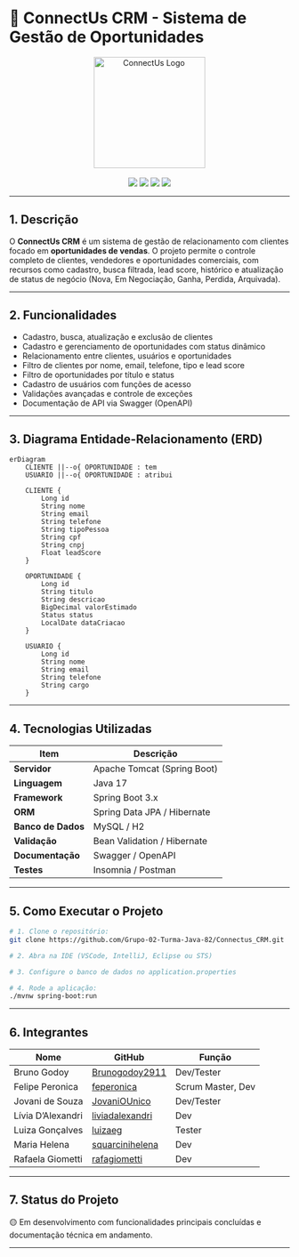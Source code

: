 
# 🤝 ConnectUs CRM - Sistema de Gestão de Oportunidades

<div align="center">
    <img src="https://imgur.com/a/LLZczuE" title="ConnectUs Logo" width="200" />
</div>

<br />

<div align="center">
  <img src="https://img.shields.io/badge/java-17-red?style=flat-square" />
  <img src="https://img.shields.io/badge/springboot-3.x-green?style=flat-square" />
  <img src="https://img.shields.io/badge/jpa-hibernate-blue?style=flat-square" />
  <img src="https://img.shields.io/badge/status-em%20desenvolvimento-yellow" />
</div>

---

## 1. Descrição

O **ConnectUs CRM** é um sistema de gestão de relacionamento com clientes focado em **oportunidades de vendas**. O projeto permite o controle completo de clientes, vendedores e oportunidades comerciais, com recursos como cadastro, busca filtrada, lead score, histórico e atualização de status de negócio (Nova, Em Negociação, Ganha, Perdida, Arquivada).

---

## 2. Funcionalidades

- Cadastro, busca, atualização e exclusão de clientes
- Cadastro e gerenciamento de oportunidades com status dinâmico
- Relacionamento entre clientes, usuários e oportunidades
- Filtro de clientes por nome, email, telefone, tipo e lead score
- Filtro de oportunidades por título e status
- Cadastro de usuários com funções de acesso
- Validações avançadas e controle de exceções
- Documentação de API via Swagger (OpenAPI)

---

## 3. Diagrama Entidade-Relacionamento (ERD)

```mermaid
erDiagram
    CLIENTE ||--o{ OPORTUNIDADE : tem
    USUARIO ||--o{ OPORTUNIDADE : atribui

    CLIENTE {
        Long id
        String nome
        String email
        String telefone
        String tipoPessoa
        String cpf
        String cnpj
        Float leadScore
    }

    OPORTUNIDADE {
        Long id
        String titulo
        String descricao
        BigDecimal valorEstimado
        Status status
        LocalDate dataCriacao
    }

    USUARIO {
        Long id
        String nome
        String email
        String telefone
        String cargo
    }
```

---

## 4. Tecnologias Utilizadas

| Item                          | Descrição                         |
|-------------------------------|-----------------------------------|
| **Servidor**                  | Apache Tomcat (Spring Boot)       |
| **Linguagem**                 | Java 17                           |
| **Framework**                 | Spring Boot 3.x                   |
| **ORM**                       | Spring Data JPA / Hibernate       |
| **Banco de Dados**            | MySQL / H2                        |
| **Validação**                 | Bean Validation / Hibernate       |
| **Documentação**              | Swagger / OpenAPI                 |
| **Testes**                    | Insomnia / Postman                |

---

## 5. Como Executar o Projeto

```bash
# 1. Clone o repositório:
git clone https://github.com/Grupo-02-Turma-Java-82/Connectus_CRM.git

# 2. Abra na IDE (VSCode, IntelliJ, Eclipse ou STS)

# 3. Configure o banco de dados no application.properties

# 4. Rode a aplicação:
./mvnw spring-boot:run
```

---

## 6. Integrantes


| Nome                | GitHub                                           | Função                 |
|---------------------|--------------------------------------------------|------------------------|
| Bruno Godoy         | [Brunogodoy2911](https://github.com/Brunogodoy2911) | Dev/Tester         |
| Felipe Peronica     | [feperonica](https://github.com/feperonica)     | Scrum Master, Dev      |
| Jovani de Souza     | [JovaniOUnico](https://github.com/JovaniOUnico) | Dev/Tester             |
| Lívia D’Alexandri   | [liviadalexandri](https://github.com/liviadalexandri) | Dev               |
| Luiza Gonçalves     | [luizaeg](https://github.com/luizaeg)           | Tester                 |
| Maria Helena        | [squarcinihelena](https://github.com/squarcinihelena) | Dev               |
| Rafaela Giometti    | [rafagiometti](https://github.com/rafagiometti) | Dev                    |

---

## 7. Status do Projeto

🟡 Em desenvolvimento com funcionalidades principais concluídas e documentação técnica em andamento.

---

